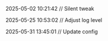 ﻿
2025-05-02 10:21:42 // Silent tweak

2025-05-25 10:53:02 // Adjust log level

2025-05-31 13:45:01 // Update config
